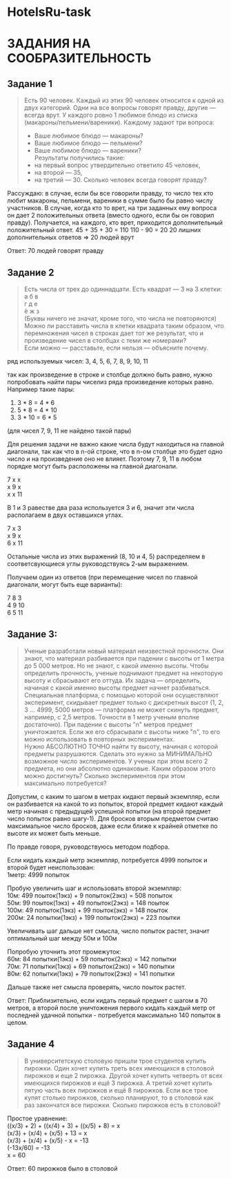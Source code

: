 # HotelsRu-task

# ЗАДАНИЯ НА СООБРАЗИТЕЛЬНОСТЬ

## Задание 1

> Есть 90 человек. Каждый из этих 90 человек относится к одной из двух категорий. Одни на все вопросы говорят правду, другие — всегда врут. 
> У каждого ровно 1 любимое блюдо из списка (макароны/пельмени/вареники). Каждому задают три вопроса:
> * Ваше любимое блюдо — макароны?
> * Ваше любимое блюдо — пельмени?
> * Ваше любимое блюдо — вареники?  
> Результаты получились такие:
> * на первый вопрос утвердительно ответило 45 человек,
> * на второй — 35,
> * на третий — 30.
> Сколько человек всегда говорят правду?  

Рассуждаю: в случае, если бы все говорили правду, то число тех кто любит макароны, пельмени, вареники в сумме было бы равно числу участников.
В случае, когда кто то врет, на три заданных ему вопроса он дает 2 положительных ответа (вместо одного, если бы он говорил правду). 
Получается, на каждого, кто врет, приходится дополнительный положительный ответ.
45 + 35 + 30 = 110
110 - 90 = 20
20 лишних дополнительных ответов => 20 людей врут

Ответ: 70 людей говорят правду

## Задание 2

> Есть числа от трех до одиннадцати. Есть квадрат — 3 на 3 клетки:  
> а б в  
> г д е  
> ё ж з  
> (Буквы ничего не значат, кроме того, что числа не повторяются)  
> Можно ли расставить числа в клетки квадрата таким образом, что перемножения чисел в строках дает тот же результат, что и произведение чисел в столбцах с теми же номерами?  
> Если можно — расставьте, если нельзя — объясните почему.

ряд используемых чисел: 3, 4, 5, 6, 7, 8, 9, 10, 11

так как произведение в строке и столбце должно быть равно, нужно попробовать найти пары чиселиз ряда произведение которых равно.
Например такие пары:
1.  3 * 8 = 4 * 6
2.  5 * 8 = 4 * 10
3.  3 * 10 = 6 * 5

(для чисел 7, 9, 11 не найдено такой пары)

Для решения задачи не важно какие числа будут находиться на главной диагонали, так как что в n-ой строке, что в n-ом столбце это будет одно число и на произведение оно не влияет.
Поэтому 7, 9, 11 в любом порядке могут быть расположены на главной диагонали.

7  х  х  
х  9  х  
х  х  11  

В 1 и 3 равестве два раза используется 3 и 6, значит эти числа располагаем в двух оставшихся углах.

7  х  3  
х  9  х  
6  х  11  

Остальные числа из этих выражений (8, 10 и 4, 5) распределяем в соответсвующиеся углы руководствуясь 2-ым выражением.

Получаем один из ответов (при перемещение чисел по главной диагонали, могут быть еще варианты):

7  8  3  
4  9  10  
6  5  11  

## Задание 3:
> Ученые разработали новый материал неизвестной прочности. Они знают, что материал разбивается при падении с высоты от 1 метра до 5 000 метров. Но не знают, с какой именно высоты. Чтобы определить прочность, ученые поднимают предмет на некоторую высоту и сбрасывают его оттуда. Их задача — определить, начиная с какой именно высоты предмет начнет разбиваться.  
> Специальная платформа, с помощью которой они осуществляют эксперимент, скидывает предмет только с дискретных высот (1, 2, 3 ... 4999, 5000 метров — платформа не может скинуть предмет, например, с 2,5 метров. Точности в 1 метр ученым вполне достаточно). При падении с высоты "n" метров предмет уничтожается. Если же его сбрасывали с высоты ниже "n", то его можно использовать в повторных экспериментах.  
> Нужно АБСОЛЮТНО ТОЧНО найти ту высоту, начиная с которой предметы разрушаются. Сделать это нужно за МИНИМАЛЬНО возможное число экспериментов. У ученых при этом всего 2 предмета, но они абсолютно одинаковые. Каким образом этого можно достигнуть? Сколько экспериментов при этом максимально потребуется?

Допустим, с каким то шагом в метрах кидают первый экземпляр, если он разбивается на какой то из попыток, второй предмет кидают каждый метр начиная с предыдущей успешной попытки (на второй предмет число попыток равно шагу-1). Для бросков вторым предметом считаю максимальное число бросков, даже если ближе к крайней отметке по высоте их может быть меньше.

По правде говоря, руководствуюсь методом подбора.

Если кидать каждый метр экземпляр, потребуется 4999 попыток и второй будет неиспользован:  
1метр: 4999 попыток   

Пробую увеличить шаг и использовать второй экземпляр:  
10м: 499 поыток(1экз) + 9 попыток(2экз) = 508 попыток  
50м:  99 поыток(1экз) + 49 попыток(2экз) = 148 поыток  
100м: 49 попыток(1экз) + 99 поыток(экз) = 148 поыток  
200м: 24 попытки(1экз) + 199 попыток(2экз) = 223 поытки  

Увеличивать шаг дальше нет смысла, число попыток растет, значит оптимальный шаг между 50м и 100м

Попробую уточнить этот промежуток:  
60м: 84 попытки(1экз) + 59 попыток(2экз) = 142 попытки  
70м: 71 попытки(1экз) + 69 попыток(2экз) = 140 попытки  
80м: 62 попытки(1экз) + 79 попыток(2экз) = 141 попытки  

Дальше также нет смысла проверять, число поыток растет.

Ответ: Приблизительно, если кидать первый предмет с шагом в 70 метров, а второй после уничтожения первого кидать каждый метр от последней удачной попытки - потребуется максимально 140 попыток в целом.

## Задание 4
> В университетскую столовую пришли трое студентов купить пирожки. Один хочет купить треть всех имеющихся в столовой пирожков и еще 2 пирожка. Другой хочет купить четверть от всех имеющихся пирожков и ещё 3 пирожка. А третий хочет купить пятую часть всех пирожков и ещё 8 пирожков. Если все трое купят столько пирожков, сколько планируют, то в столовой как раз закончатся все пирожки. Сколько пирожков есть в столовой? 

Простое уравнение:  
((х/3) + 2) + ((х/4) + 3) + ((х/5) + 8) = х  
(х/3) + (х/4) + (х/5) + 13 = х  
(х/3) + (х/4) + (х/5) - х = -13  
(-13х/60) = -13  
х = 60  

Ответ: 60 пирожков было в столовой
